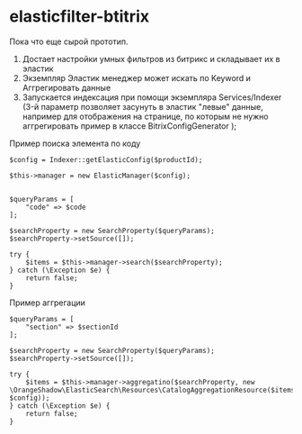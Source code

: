 # elasticfilter-btitrix

Пока что еще сырой прототип.

1) Достает настройки умных фильтров из битрикс и складывает их в эластик
2) Экземпляр Эластик менеджер может искать по Keyword и Аггрегировать данные
3) Запускается индексация при помощи экземпляра Services/Indexer
   (3-й параметр позволяет засунуть в эластик "левые" данные, например для отображения на странице,
   по которым не нужно аггрегировать пример в классе BitrixConfigGenerator
   );

Пример поиска элемента по коду   

```
$config = Indexer::getElasticConfig($productId);

$this->manager = new ElasticManager($config);


$queryParams = [
    "code" => $code
];

$searchProperty = new SearchProperty($queryParams);
$searchProperty->setSource([]);

try {
    $items = $this->manager->search($searchProperty);
} catch (\Exception $e) {
    return false;
}
```

Пример аггрегации
```
$queryParams = [
    "section" => $sectionId
];

$searchProperty = new SearchProperty($queryParams);
$searchProperty->setSource([]);

try {
    $items = $this->manager->aggregatino($searchProperty, new \OrangeShadow\ElasticSearch\Resources\CatalogAggregationResource($items, $config));
} catch (\Exception $e) {
    return false;
}
```
